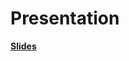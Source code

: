# Presentation

**[Slides](https://github.com/BossyNine/bakery_sales_prediction/blob/main/4_Presentation/bakery_sales_prediction-DS_Gruppe_12.pptx)**
